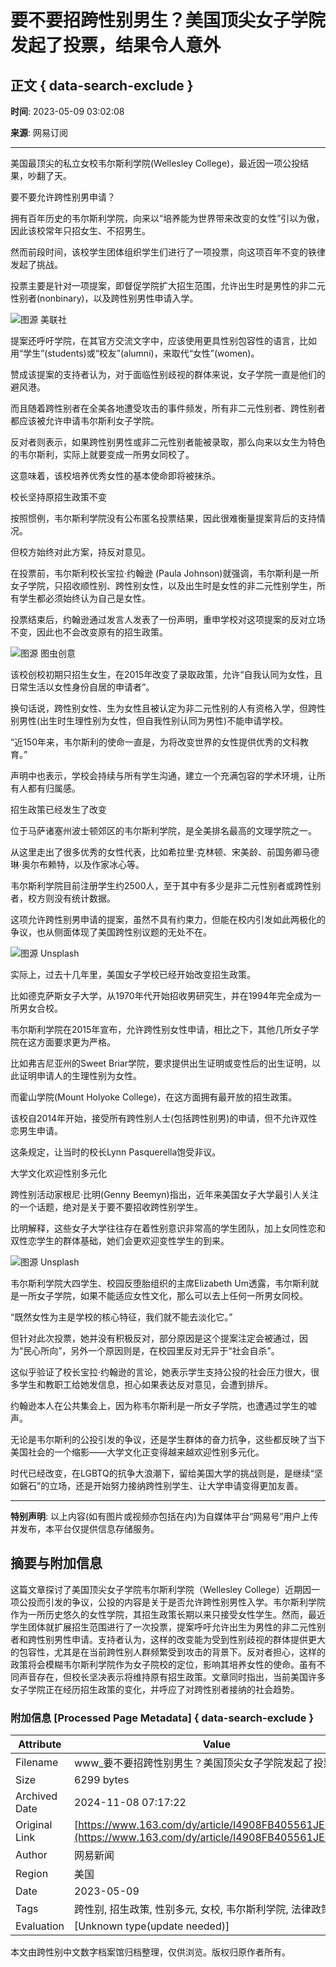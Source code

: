 # 要不要招跨性别男生？美国顶尖女子学院发起了投票，结果令人意外

## 正文 { data-search-exclude }


**时间**: 2023-05-09 03:02:08  

**来源**: 网易订阅  

---

美国最顶尖的私立女校韦尔斯利学院(Wellesley College)，最近因一项公投结果，吵翻了天。

要不要允许跨性别男申请？

拥有百年历史的韦尔斯利学院，向来以“培养能为世界带来改变的女性”引以为傲，因此该校常年只招女生、不招男生。

然而前段时间，该校学生团体组织学生们进行了一项投票，向这项百年不变的铁律发起了挑战。

投票主要是针对一项提案，即督促学院扩大招生范围，允许出生时是男性的非二元性别者(nonbinary)，以及跨性别男性申请入学。

![图源 美联社](http://cms-bucket.nosdn.127.net/2fc9c9c6052242e5aad25151391f0c9d20161223123209.jpg)

提案还呼吁学院，在其官方交流文字中，应该使用更具性别包容性的语言，比如用“学生”(students)或“校友”(alumni)，来取代“女性”(women)。

赞成该提案的支持者认为，对于面临性别歧视的群体来说，女子学院一直是他们的避风港。

而且随着跨性别者在全美各地遭受攻击的事件频发，所有非二元性别者、跨性别者都应该被允许申请韦尔斯利女子学院。

反对者则表示，如果跨性别男性或非二元性别者能被录取，那么向来以女生为特色的韦尔斯利，实际上就要变成一所男女同校了。

这意味着，该校培养优秀女性的基本使命即将被抹杀。

校长坚持原招生政策不变

按照惯例，韦尔斯利学院没有公布匿名投票结果，因此很难衡量提案背后的支持情况。

但校方始终对此方案，持反对意见。

在投票前，韦尔斯利校长宝拉·约翰逊 (Paula Johnson)就强调，韦尔斯利是一所女子学院，只招收顺性别、跨性别女性，以及出生时是女性的非二元性别学生，所有学生都必须始终认为自己是女性。

投票结束后，约翰逊通过发言人发表了一份声明，重申学校对这项提案的反对立场不变，因此也不会改变原有的招生政策。

![图源 图虫创意](http://cms-bucket.nosdn.127.net/9ecaacdb7c54497e807c14dbbaaa064f20161223113107.jpg)

该校创校初期只招生女生，在2015年改变了录取政策，允许“自我认同为女性，且日常生活以女性身份自居的申请者”。

换句话说，跨性别女性、生为女性且被认定为非二元性别的人有资格入学，但跨性别男性(出生时生理性别为女性，但自我性别认同为男性)不能申请学校。

“近150年来，韦尔斯利的使命一直是，为将改变世界的女性提供优秀的文科教育。”

声明中也表示，学校会持续与所有学生沟通，建立一个充满包容的学术环境，让所有人都有归属感。

招生政策已经发生了改变

位于马萨诸塞州波士顿郊区的韦尔斯利学院，是全美排名最高的文理学院之一。

从这里走出了很多优秀的女性代表，比如希拉里·克林顿、宋美龄、前国务卿马德琳·奥尔布赖特，以及作家冰心等。

韦尔斯利学院目前注册学生约2500人，至于其中有多少是非二元性别者或跨性别者，校方则没有统计数据。

这项允许跨性别男申请的提案，虽然不具有约束力，但能在校内引发如此两极化的争议，也从侧面体现了美国跨性别议题的无处不在。

![图源 Unsplash](http://cms-bucket.nosdn.127.net/2fc9c9c6052242e5aad25151391f0c9d20161223123209.jpg)

实际上，过去十几年里，美国女子学校已经开始改变招生政策。

比如德克萨斯女子大学，从1970年代开始招收男研究生，并在1994年完全成为一所男女合校。

韦尔斯利学院在2015年宣布，允许跨性别女性申请，相比之下，其他几所女子学院在这方面要求更为严格。

比如弗吉尼亚州的Sweet Briar学院，要求提供出生证明或变性后的出生证明，以此证明申请人的生理性别为女性。

而霍山学院(Mount Holyoke College)，在这方面拥有最开放的招生政策。

该校自2014年开始，接受所有跨性别人士(包括跨性别男)的申请，但不允许双性恋男生申请。

这条规定，让当时的校长Lynn Pasquerella饱受非议。

大学文化欢迎性别多元化

跨性别活动家根尼·比明(Genny Beemyn)指出，近年来美国女子大学最引人关注的一个话题，绝对是关于要不要招收跨性别学生。

比明解释，这些女子大学往往存在着性别意识非常高的学生团队，加上女同性恋和双性恋学生的群体基础，她们会更欢迎变性学生的到来。

![图源 Unsplash](http://cms-bucket.nosdn.127.net/2fc9c9c6052242e5aad25151391f0c9d20161223123209.jpg)

韦尔斯利学院大四学生、校园反堕胎组织的主席Elizabeth Um透露，韦尔斯利就是一所女子学院，如果不能适应女性文化，那么可以去上任何一所男女同校。

“既然女性为主是学校的核心特征，我们就不能去淡化它。”

但针对此次投票，她并没有积极反对，部分原因是这个提案注定会被通过，因为“民心所向”，另外一个原因则是，在校园里反对无异于“社会自杀”。

这似乎验证了校长宝拉·约翰逊的言论，她表示学生支持公投的社会压力很大，很多学生和教职工给她发信息，担心如果表达反对意见，会遭到排斥。

约翰逊本人在公共集会上，因为称韦尔斯利是一所女子学院，也遭遇过学生的嘘声。

无论是韦尔斯利的公投引发的争议，还是学生群体的奋力抗争，这些都反映了当下美国社会的一个缩影——大学文化正变得越来越欢迎性别多元化。

时代已经改变，在LGBTQ的抗争大浪潮下，留给美国大学的挑战则是，是继续“坚如磐石”的立场，还是开始努力接纳跨性别学生、让大学申请变得更加友善。 

---

**特别声明**: 以上内容(如有图片或视频亦包括在内)为自媒体平台“网易号”用户上传并发布，本平台仅提供信息存储服务。

## 摘要与附加信息

<!-- tcd_abstract -->
这篇文章探讨了美国顶尖女子学院韦尔斯利学院（Wellesley College）近期因一项公投而引发的争议，公投的内容是关于是否允许跨性别男性入学。韦尔斯利学院作为一所历史悠久的女性学院，其招生政策长期以来只接受女性学生。然而，最近学生团体就扩展招生范围进行了一次投票，提案呼吁允许出生为男性的非二元性别者和跨性别男性申请。支持者认为，这样的改变能为受到性别歧视的群体提供更大的包容性，尤其是在当前跨性别人群频繁受到攻击的背景下。反对者担心，这样的政策将会模糊韦尔斯利学院作为女子院校的定位，影响其培养女性的使命。虽有不同声音存在，但校长坚决表示将维持原有招生政策。文章同时指出，当前美国许多女子学院正在经历招生政策的变化，并呼应了对跨性别者接纳的社会趋势。
<!-- tcd_abstract_end -->

### 附加信息 [Processed Page Metadata] { data-search-exclude }

| Attribute       | Value                                  |
|-----------------|----------------------------------------|
| Filename        | www_要不要招跨性别男生？美国顶尖女子学院发起了投票.md                             |
| Size            | 6299 bytes                           |
| Archived Date   | 2024-11-08 07:17:22                             |
| Original Link   | [https://www.163.com/dy/article/I4908FB405561JEG.html](https://www.163.com/dy/article/I4908FB405561JEG.html)                       |
| Author          | 网易新闻                               |
| Region          | 美国                               |
| Date            | 2023-05-09                                 |
| Tags            | 跨性别, 招生政策, 性别多元, 女校, 韦尔斯利学院, 法律政策                                 |
| Evaluation            | [Unknown type(update needed)]                                 |
<!-- tcd_table_end -->

本文由跨性别中文数字档案馆归档整理，仅供浏览。版权归原作者所有。
